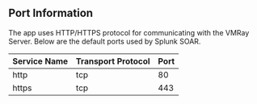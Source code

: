 [comment]: # " File: README.md"
[comment]: # "  Copyright (c) VMRay GmbH 2017-2023"
[comment]: # ""
[comment]: # "  Licensed under Apache 2.0 (https://www.apache.org/licenses/LICENSE-2.0.txt)"
[comment]: # ""
## Port Information

The app uses HTTP/HTTPS protocol for communicating with the VMRay Server. Below are the default
ports used by Splunk SOAR.

| Service Name | Transport Protocol | Port |
|--------------|--------------------|------|
| http         | tcp                | 80   |
| https        | tcp                | 443  |

